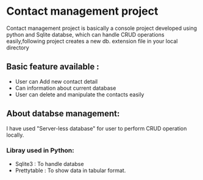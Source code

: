 # Contact management project

Contact management project is basically a console project developed using python and Sqlite databse,
which can handle CRUD operations easily,following project creates a new db. extension file in your local directory

## Basic feature available :
- User can Add new contact detail
- Can information about current database
- User can delete and manipulate the contacts easily

## About databse management:
I have used "Server-less database" for user to perform CRUD operation locally.

### Libray used in Python:
- Sqlite3 : To handle databse
- Prettytable : To show data in tabular format. 